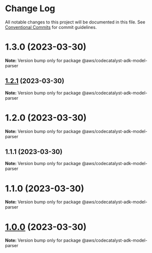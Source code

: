 # Change Log

All notable changes to this project will be documented in this file.
See [Conventional Commits](https://conventionalcommits.org) for commit guidelines.

# 1.3.0 (2023-03-30)

**Note:** Version bump only for package @aws/codecatalyst-adk-model-parser





## [1.2.1](https://github.com/aws/actions-dev-kit/compare/v1.1.1...v1.2.1) (2023-03-30)

**Note:** Version bump only for package @aws/codecatalyst-adk-model-parser





# 1.2.0 (2023-03-30)

**Note:** Version bump only for package @aws/codecatalyst-adk-model-parser





## 1.1.1 (2023-03-30)

**Note:** Version bump only for package @aws/codecatalyst-adk-model-parser





# 1.1.0 (2023-03-30)

**Note:** Version bump only for package @aws/codecatalyst-adk-model-parser





# [1.0.0](https://github.com/aws/actions-dev-kit/compare/v0.109.1...v1.0.0) (2023-03-30)

**Note:** Version bump only for package @aws/codecatalyst-adk-model-parser
